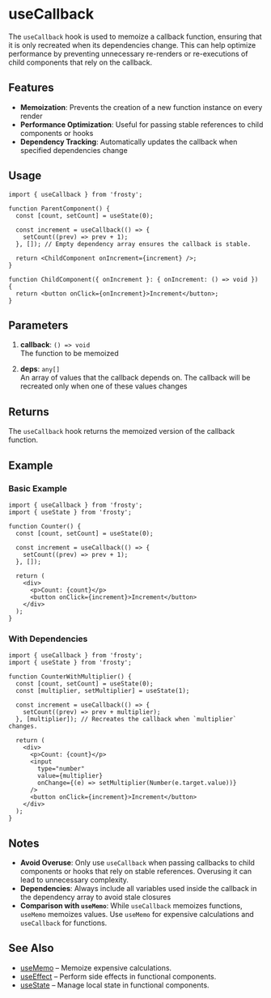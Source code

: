 # useCallback

The `useCallback` hook is used to memoize a callback function, ensuring that it is only recreated when its dependencies change. This can help optimize performance by preventing unnecessary re-renders or re-executions of child components that rely on the callback.

## Features

- **Memoization**: Prevents the creation of a new function instance on every render
- **Performance Optimization**: Useful for passing stable references to child components or hooks
- **Dependency Tracking**: Automatically updates the callback when specified dependencies change

## Usage

```tsx
import { useCallback } from 'frosty';

function ParentComponent() {
  const [count, setCount] = useState(0);

  const increment = useCallback(() => {
    setCount((prev) => prev + 1);
  }, []); // Empty dependency array ensures the callback is stable.

  return <ChildComponent onIncrement={increment} />;
}

function ChildComponent({ onIncrement }: { onIncrement: () => void }) {
  return <button onClick={onIncrement}>Increment</button>;
}
```

## Parameters

1. **callback**: `() => void`  
   The function to be memoized

2. **deps**: `any[]`  
   An array of values that the callback depends on. The callback will be recreated only when one of these values changes

## Returns

The `useCallback` hook returns the memoized version of the callback function.

## Example

### Basic Example

```tsx
import { useCallback } from 'frosty';
import { useState } from 'frosty';

function Counter() {
  const [count, setCount] = useState(0);

  const increment = useCallback(() => {
    setCount((prev) => prev + 1);
  }, []);

  return (
    <div>
      <p>Count: {count}</p>
      <button onClick={increment}>Increment</button>
    </div>
  );
}
```

### With Dependencies

```tsx
import { useCallback } from 'frosty';
import { useState } from 'frosty';

function CounterWithMultiplier() {
  const [count, setCount] = useState(0);
  const [multiplier, setMultiplier] = useState(1);

  const increment = useCallback(() => {
    setCount((prev) => prev + multiplier);
  }, [multiplier]); // Recreates the callback when `multiplier` changes.

  return (
    <div>
      <p>Count: {count}</p>
      <input
        type="number"
        value={multiplier}
        onChange={(e) => setMultiplier(Number(e.target.value))}
      />
      <button onClick={increment}>Increment</button>
    </div>
  );
}
```

## Notes

- **Avoid Overuse**: Only use `useCallback` when passing callbacks to child components or hooks that rely on stable references. Overusing it can lead to unnecessary complexity.
- **Dependencies**: Always include all variables used inside the callback in the dependency array to avoid stale closures
- **Comparison with `useMemo`**: While `useCallback` memoizes functions, `useMemo` memoizes values. Use `useMemo` for expensive calculations and `useCallback` for functions.

## See Also

- [useMemo](./useMemo.md) – Memoize expensive calculations.
- [useEffect](./useEffect.md) – Perform side effects in functional components.
- [useState](./useState.md) – Manage local state in functional components.